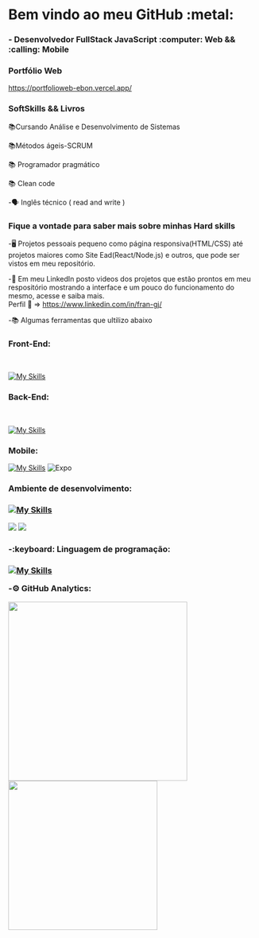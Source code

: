 <h1>Bem vindo ao meu GitHub :metal: </h1>

<h3>- Desenvolvedor FullStack JavaScript :computer: Web  && :calling: Mobile</h3>

<h3>Portfólio Web</h3>

https://portfolioweb-ebon.vercel.app/


<h3>SoftSkills && Livros</h3>

:books:Cursando Análise e Desenvolvimento de Sistemas
<br>

:books:Métodos ágeis-SCRUM
<br>

:books: Programador pragmático
<br>

:books: Clean code
<br>

-:speaking_head: Inglês técnico ( read and write )





<h3>Fique a vontade para saber mais sobre minhas Hard skills</h3>
 

-:desktop_computer: Projetos pessoais pequeno como página responsiva(HTML/CSS) até projetos maiores como Site Ead(React/Node.js) e outros, que pode ser vistos em meu repositório.

-:movie_camera: Em meu LinkedIn posto videos dos projetos que estão prontos em meu respositório mostrando a interface e um pouco do funcionamento do mesmo, acesse e saiba mais. 
<br>
Perfil :link: => https://www.linkedin.com/in/fran-gj/

-:books: Algumas ferramentas que ultilizo abaixo

<h3>Front-End:</h3>
<br>

[![My Skills](https://skillicons.dev/icons?i=js,html,css,sass,bootstrap,react,nextjs)](https://skillicons.dev)


<h3>Back-End:</h3>
<br>

[![My Skills](https://skillicons.dev/icons?i=postgres,nodejs,mongodb,express)](https://skillicons.dev)


<h3>Mobile:</h3>

[![My Skills](https://skillicons.dev/icons?i=react,firebase,androidstudio)](https://skillicons.dev)
![Expo](https://img.shields.io/badge/expo-1C1E24?style=for-the-badge&logo=expo&logoColor=#D04A37) 




<h3>Ambiente de desenvolvimento:<h3>
 
 [![My Skills](https://skillicons.dev/icons?i=vscode,linux,docker,git)](https://skillicons.dev)
 
<img src="https://img.shields.io/badge/Google%20Chrome-4285F4?style=for-the-badge&logo=GoogleChrome&logoColor=white"/>

<img src="https://img.shields.io/badge/Postman-FF6C37?style=for-the-badge&logo=postman&logoColor=white"/>

<h3>-:keyboard: Linguagem de programação:<h3>
 
 [![My Skills](https://skillicons.dev/icons?i=typescript)](https://skillicons.dev)


-:gear: GitHub Analytics:


<p>
<img width="360em" src="https://github-readme-stats.vercel.app/api?username=FranGJ7&show_icons=true&theme=dark"/>

<img width="300em" src="https://github-readme-stats.vercel.app/api/top-langs/?username=FranGJ7&layout=compact&theme=dark)]"/>

</p>


            
           
           
          
          
          
